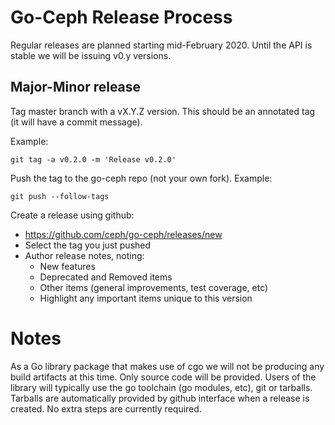 
# Go-Ceph Release Process

Regular releases are planned starting mid-February 2020. Until the API is
stable we will be issuing v0.y versions.

## Major-Minor release

Tag master branch with a vX.Y.Z version. This should be an annotated tag (it
will have a commit message).

Example:
```shell
git tag -a v0.2.0 -m 'Release v0.2.0'
```

Push the tag to the go-ceph repo (not your own fork).
Example:
```shell
git push --follow-tags
```

Create a release using github:
* https://github.com/ceph/go-ceph/releases/new
* Select the tag you just pushed
* Author release notes, noting:
  * New features
  * Deprecated and Removed items
  * Other items (general improvements, test coverage, etc)
  * Highlight any important items unique to this version


# Notes

As a Go library package that makes use of cgo we will not be producing any
build artifacts at this time. Only source code will be provided. Users of the
library will typically use the go toolchain (go modules, etc), git or tarballs.
Tarballs are automatically provided by github interface when a release is
created. No extra steps are currently required.
